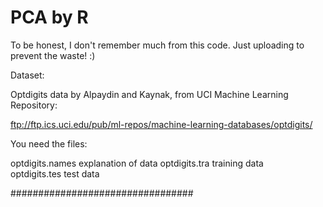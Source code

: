 # PCA by R

To be honest, I don't remember much from this code. Just uploading to prevent the waste! :) 

Dataset: 


Optdigits data by Alpaydin and Kaynak, from UCI Machine Learning Repository:


ftp://ftp.ics.uci.edu/pub/ml-repos/machine-learning-databases/optdigits/


You need the files: 

optdigits.names		explanation of data
optdigits.tra			training data  
optdigits.tes      		test data 

#################################



